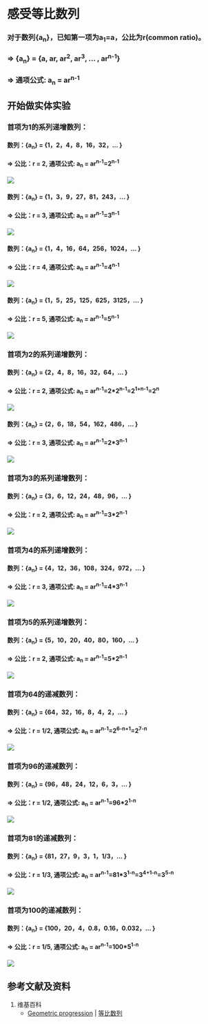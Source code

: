 # 感受等比数列
### 对于数列{a<sub>n</sub>}，已知第一项为a<sub>1</sub>=a，公比为r(common ratio)。
### => {a<sub>n</sub>} =  {a, ar, ar<sup>2</sup>, ar<sup>3</sup>, ... , ar<sup>n-1</sup>}
### => 通项公式: a<sub>n</sub> = ar<sup>n-1</sup>

## 开始做实体实验

###  首项为1的系列递增数列：
#### 数列：{a<sub>n</sub>} =  {1，2，4，8，16，32，... }
#### => 公比：r = 2,  通项公式: a<sub>n</sub> = ar<sup>n-1</sup>=2<sup>n-1</sup>
![](/images/数论/典型数列/感受等比数列/1a1.jpg)

#### 数列：{a<sub>n</sub>} =  {1，3，9，27，81，243，... }
#### => 公比：r = 3,  通项公式: a<sub>n</sub> = ar<sup>n-1</sup>=3<sup>n-1</sup>
![](/images/数论/典型数列/感受等比数列/1a2.jpg)

#### 数列：{a<sub>n</sub>} =  {1，4，16，64，256，1024，... }
#### => 公比：r = 4,  通项公式: a<sub>n</sub> = ar<sup>n-1</sup>=4<sup>n-1</sup>
![](/images/数论/典型数列/感受等比数列/1a3.jpg)

#### 数列：{a<sub>n</sub>} =  {1，5，25，125，625，3125，... }
#### => 公比：r = 5,  通项公式: a<sub>n</sub> = ar<sup>n-1</sup>=5<sup>n-1</sup>
![](/images/数论/典型数列/感受等比数列/1a4.jpg)

###  首项为2的系列递增数列：
#### 数列：{a<sub>n</sub>} =  {2，4，8，16，32，64，... }
#### => 公比：r = 2,  通项公式: a<sub>n</sub> = ar<sup>n-1</sup>=2*2<sup>n-1</sup>=2<sup>1+n-1</sup>=2<sup>n</sup>
![](/images/数论/典型数列/感受等比数列/2a1.jpg)

#### 数列：{a<sub>n</sub>} =  {2，6，18，54，162，486，... }
#### => 公比：r = 3,  通项公式: a<sub>n</sub> = ar<sup>n-1</sup>=2*3<sup>n-1</sup>
![](/images/数论/典型数列/感受等比数列/2a2.jpg)

###  首项为3的系列递增数列：

#### 数列：{a<sub>n</sub>} =  {3，6，12，24，48，96，... }
#### => 公比：r = 2,  通项公式: a<sub>n</sub> = ar<sup>n-1</sup>=3*2<sup>n-1</sup>
![](/images/数论/典型数列/感受等比数列/3a1.jpg)

###  首项为4的系列递增数列：

#### 数列：{a<sub>n</sub>} =  {4，12，36，108，324，972，... }
#### => 公比：r = 3,  通项公式: a<sub>n</sub> = ar<sup>n-1</sup>=4*3<sup>n-1</sup>
![](/images/数论/典型数列/感受等比数列/4a1.jpg)

###  首项为5的系列递增数列：
#### 数列：{a<sub>n</sub>} =  {5，10，20，40，80，160，... }
#### => 公比：r = 2,  通项公式: a<sub>n</sub> = ar<sup>n-1</sup>=5*2<sup>n-1</sup>
![](/images/数论/典型数列/感受等比数列/5a1.jpg)

###  首项为64的递减数列：
#### 数列：{a<sub>n</sub>} =  {64，32，16，8，4，2，... }
#### => 公比：r = 1/2,  通项公式: a<sub>n</sub> = ar<sup>n-1</sup>=2<sup>6-n+1</sup>=2<sup>7-n</sup>
![](/images/数论/典型数列/感受等比数列/6a1.jpg)

###  首项为96的递减数列：
#### 数列：{a<sub>n</sub>} =  {96，48，24，12，6，3，... }
#### => 公比：r = 1/2,  通项公式: a<sub>n</sub> = ar<sup>n-1</sup>=96*2<sup>1-n</sup>
![](/images/数论/典型数列/感受等比数列/7a1.jpg)

###  首项为81的递减数列：
#### 数列：{a<sub>n</sub>} =  {81，27，9，3，1，1/3，... }
#### => 公比：r = 1/3,  通项公式: a<sub>n</sub> = ar<sup>n-1</sup>=81*3<sup>1-n</sup>=3<sup>4+1-n</sup>=3<sup>5-n</sup>
![](/images/数论/典型数列/感受等比数列/8a1.jpg)

###  首项为100的递减数列：
#### 数列：{a<sub>n</sub>} =  {100，20，4，0.8，0.16，0.032，... }
#### => 公比：r = 1/5,  通项公式: a<sub>n</sub> = ar<sup>n-1</sup>=100*5<sup>1-n</sup>
![](/images/数论/典型数列/感受等比数列/9a1.jpg)

## 参考文献及资料

1. 维基百科
	- [Geometric progression](https://en.wikipedia.org/wiki/Geometric_progression) | [等比数列](https://zh.wikipedia.org/wiki/%E7%AD%89%E6%AF%94%E6%95%B0%E5%88%97) 
